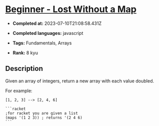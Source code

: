 # [Beginner - Lost Without a Map](https://www.codewars.com/kata/57f781872e3d8ca2a000007e)

- **Completed at:** 2023-07-10T21:08:58.431Z

- **Completed languages:** javascript

- **Tags:** Fundamentals, Arrays

- **Rank:** 8 kyu

## Description

Given an array of integers, return a new array with each value doubled.

For example:

`[1, 2, 3] --> [2, 4, 6]`

~~~if:racket
```racket
;for racket you are given a list
(maps '(1 2 3)) ; returns '(2 4 6)
```
~~~